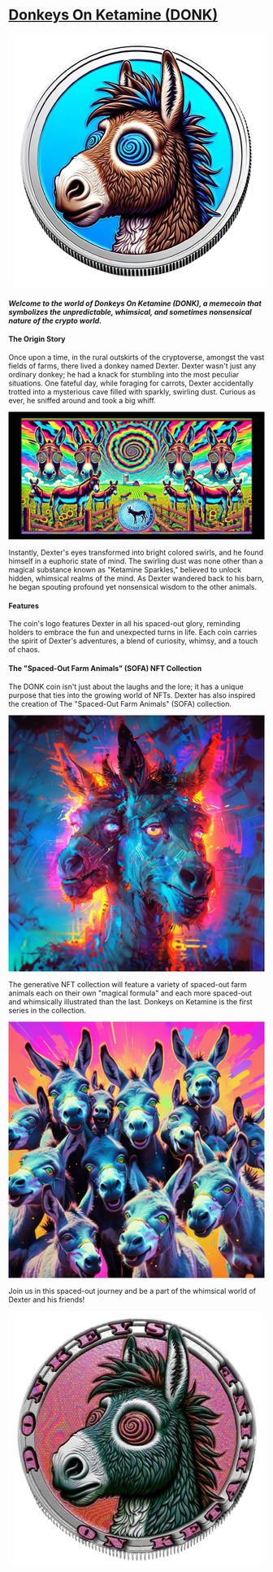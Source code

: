 # <a href="https://donk-nft.github.io/DONK/">Donkeys On Ketamine (DONK)</a>

![DONK Logo](https://github.com/DONK-NFT/DONK/blob/main/images/dwk-removebg-preview.png?raw=true)

#### ***Welcome to the world of Donkeys On Ketamine (DONK), a memecoin that symbolizes the unpredictable, whimsical, and sometimes nonsensical nature of the crypto world.***

#### **The Origin Story**

Once upon a time, in the rural outskirts of the cryptoverse, amongst the vast fields of farms, there lived a donkey named Dexter. Dexter wasn't just any ordinary donkey; he had a knack for stumbling into the most peculiar situations. One fateful day, while foraging for carrots, Dexter accidentally trotted into a mysterious cave filled with sparkly, swirling dust. Curious as ever, he sniffed around and took a big whiff.

![Banner Art](https://github.com/DONK-NFT/DONK/blob/main/images/donk1-min.png?raw=true)

Instantly, Dexter's eyes transformed into bright colored swirls, and he found himself in a euphoric state of mind. The swirling dust was none other than a magical substance known as "Ketamine Sparkles," believed to unlock hidden, whimsical realms of the mind. As Dexter wandered back to his barn, he began spouting profound yet nonsensical wisdom to the other animals.

#### **Features**

The coin's logo features Dexter in all his spaced-out glory, reminding holders to embrace the fun and unexpected turns in life. Each coin carries the spirit of Dexter's adventures, a blend of curiosity, whimsy, and a touch of chaos.

#### **The "Spaced-Out Farm Animals" (SOFA) NFT Collection**

The DONK coin isn't just about the laughs and the lore; it has a unique purpose that ties into the growing world of NFTs. Dexter has also inspired the creation of The "Spaced-Out Farm Animals" (SOFA) collection.

![Additional Artwork](https://github.com/DONK-NFT/DONK/blob/main/images/dali.jpg?raw=true)

The generative NFT collection will feature a variety of spaced-out farm animals each on their own "magical formula" and each more spaced-out and whimsically illustrated than the last. Donkeys on Ketamine is the first series in the collection.

![Additional Artwork](https://github.com/DONK-NFT/DONK/blob/main/images/2.jpg?raw=true)

Join us in this spaced-out journey and be a part of the whimsical world of Dexter and his friends!

![Additional Artwork](https://github.com/DONK-NFT/DONK/blob/main/images/og-nu.png?raw=true)
